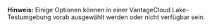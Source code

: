**Hinweis:** Einige Optionen können in einer VantageCloud Lake-Testumgebung vorab ausgewählt werden oder nicht verfügbar sein.
